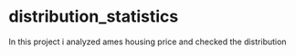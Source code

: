 # distribution_statistics
In this project i analyzed ames housing price and checked the distribution
